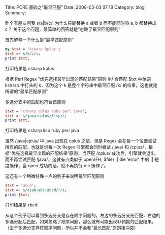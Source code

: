Title: PCRE 基础之“最早匹配”
Date: 2008-03-03 07:18
Category: blog
Summary:

昨个有朋友问我 s/a|b/c/i 为什么只能替换 a 或者 b 而不能同时将 a, b 都替换成 c？
关于这个问题，最简单的回答就是“忽略了最早匹配原则”

首先解释一下什么是“最早匹配原则”

```perl
my $txt = 'ksharp kplus';
$txt =~ s/k/c/i;
print $txt;
```

打印结果是 csharp kplus

根据 Perl Regex “优先选择最早出现的匹配结果”原则
/k/ 会匹配 $txt 中单词 ksharp 中打头的 k，因为这个 k 是整个字符串中最早匹配 /k/ 的结果，这也就是所谓的“最早匹配原则”

多选分支中的匹配也符合该原则

```perl
$txt = 'csharp cplus ruby perl java';
$txt =~ s/java|cplus/lisp/i;
print $txt;
```

打印结果是 csharp lisp ruby perl java

虽然 /java|cplus/ 中 java 出现在 cplus 之前，但是 Regex 会在每一个位置尝试所有的匹配，也就是说每一次 Regex 引擎都会同时尝试 /java/ 和 /cplus/，根据“优先选择最早出现的匹配结果”原则，当匹配 /cplus/ 成功后，引擎就会退出，而不再尝试匹配 /java/，这就有点类似于 open(FH, $file) || die 'error' 中的 || 短路操作，当 open 成功的话，就不再执行 die 操作了。

这还有一个稍微特殊一点的例子来说明最早匹配原则

```perl
$txt = 'abcd';
$txt =~ s/a|ab|abc|abcd/r/i;
print $txt;
```

打印结果是 rbcd

从这个例子可以看到多选分支是存在顺序问题的，左边的多选分支先匹配，右边的多选分配后匹配，如果忽略了顺序问题，那么就有可能出现非预期的匹配结果。（由于多选分支存在顺序问题，所以并不会和“最长匹配”原则相冲突）